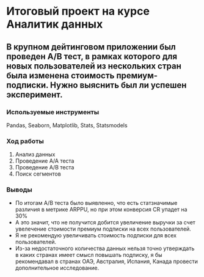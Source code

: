# Итоговый проект на курсе Аналитик данных
## В крупном дейтинговом приложении был проведен A/B тест, в рамках которого для новых пользователей из нескольких стран была изменена стоимость премиум-подписки. Нужно выяснить был ли успешен эксперимент.
### Используемые инструменты
Pandas, Seaborn, Matplotlib, Stats, Statsmodels
### Ход работы
1. Анализ данных
2. Проведение А/А теста
3. Проведение А/В теста
4. Поиск сегментов
### Выводы
- По итогам А/В теста было выявленно, что есть статзначимые различия в метрике ARPPU, но при этом конверсия CR 
  упадет на 30%
- А это значит, что не получится добится увеличение выручки за счет увелечение стоимости премиум подписки на всех 
  пользователей.
- Я не рекомендую увеличивать стоимость подписки для всех пользователей.
- Из-за недостаточного количества данных нельзя точно утверждать в каких странах имеет смысл повышать подписку, я 
  бы рекомендавал в странах ОАЭ, Австралия, Испания, Канада провести дополнительное исследование. 

